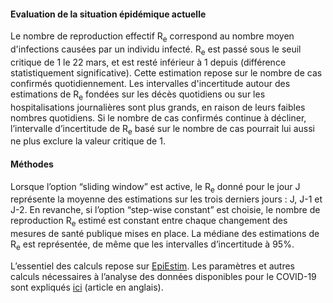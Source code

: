 
<h4>Evaluation de la situation épidémique actuelle</h4>

Le nombre de reproduction effectif R<sub>e</sub> correspond au nombre moyen d'infections causées par un individu infecté. R<sub>e</sub> est passé sous le seuil critique de 1 le 22 mars, et est resté inférieur à 1 depuis (différence statistiquement significative). Cette estimation repose sur le nombre de cas confirmés quotidiennement. Les intervalles d'incertitude autour des estimations de R<sub>e</sub> fondées sur les décès quotidiens ou sur les hospitalisations journalières sont plus grands, en raison de leurs faibles nombres quotidiens. Si le nombre de cas confirmés continue à décliner, l’intervalle d’incertitude de R<sub>e</sub> basé sur le nombre de cas pourrait lui aussi ne plus exclure la valeur critique de 1.

<h4>Méthodes</h4>

Lorsque l’option “sliding window” est active, le R<sub>e</sub> donné pour le jour J représente la moyenne des estimations sur les trois derniers jours : J, J-1 et J-2. En revanche, si l’option “step-wise constant” est choisie, le nombre de reproduction R<sub>e</sub> estimé est constant entre chaque changement des mesures de santé publique mises en place. La médiane des estimations de R<sub>e</sub> est représentée, de même que les intervalles d’incertitude à 95%.

L’essentiel des calculs repose sur [EpiEstim](https://academic.oup.com/aje/article/178/9/1505/89262). Les paramètres et autres calculs nécessaires à l’analyse des données disponibles pour le COVID-19 sont expliqués [ici](https://smw.ch/article/doi/smw.2020.20271) (article en anglais).
